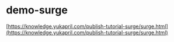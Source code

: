 # demo-surge

[https://knowledge.yukapril.com/publish-tutorial-surge/surge.html](https://knowledge.yukapril.com/publish-tutorial-surge/surge.html)
